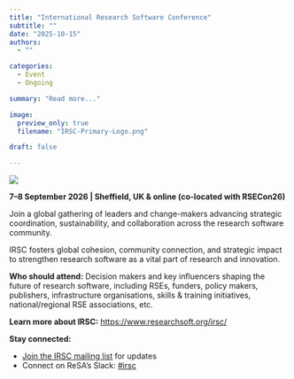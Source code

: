 ```yaml
---
title: "International Research Software Conference"
subtitle: ""
date: "2025-10-15"
authors:
  - ""

categories: 
  - Event
  - Ongoing

summary: "Read more..."

image:
  preview_only: true
  filename: "IRSC-Primary-Logo.png" 

draft: false  

---
```

![](IRSC-Primary-Logo.png)

**7–8 September 2026 | Sheffield, UK & online (co-located with RSECon26)**

Join a global gathering of leaders and change-makers advancing strategic coordination, sustainability, and collaboration across the research software community.

IRSC fosters global cohesion, community connection, and strategic impact to strengthen research software as a vital part of research and innovation.

**Who should attend:**
Decision makers and key influencers shaping the future of research software, including RSEs, funders, policy makers, publishers, infrastructure organisations, skills & training initiatives, national/regional RSE associations, etc.

**Learn more about IRSC:** https://www.researchsoft.org/irsc/ 

**Stay connected:**
- [Join the IRSC mailing list](https://preview.mailerlite.io/forms/778129/164453536097109381/share) for updates
- Connect on ReSA’s Slack: [#irsc](https://researchsoft.slack.com/archives/C09D8QX9E2H) 

